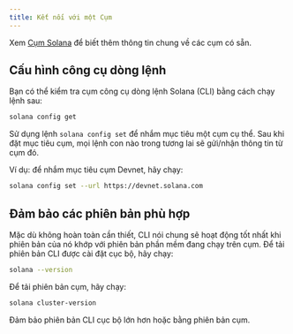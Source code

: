 ```yaml
---
title: Kết nối với một Cụm
---
```


Xem [Cụm Solana](../clusters.md) để biết thêm thông tin chung về các cụm có sẵn.

## Cấu hình công cụ dòng lệnh

Bạn có thể kiểm tra cụm công cụ dòng lệnh Solana (CLI) bằng cách chạy lệnh sau:

```bash
solana config get
```

Sử dụng lệnh `solana config set` để nhắm mục tiêu một cụm cụ thể. Sau khi đặt mục tiêu cụm, mọi lệnh con nào trong tương lai sẽ gửi/nhận thông tin từ cụm đó.

Ví dụ: để nhắm mục tiêu cụm Devnet, hãy chạy:

```bash
solana config set --url https://devnet.solana.com
```

## Đảm bảo các phiên bản phù hợp

Mặc dù không hoàn toàn cần thiết, CLI nói chung sẽ hoạt động tốt nhất khi phiên bản của nó khớp với phiên bản phần mềm đang chạy trên cụm. Để tải phiên bản CLI được cài đặt cục bộ, hãy chạy:

```bash
solana --version
```

Để tải phiên bản cụm, hãy chạy:

```bash
solana cluster-version
```

Đảm bảo phiên bản CLI cục bộ lớn hơn hoặc bằng phiên bản cụm.
